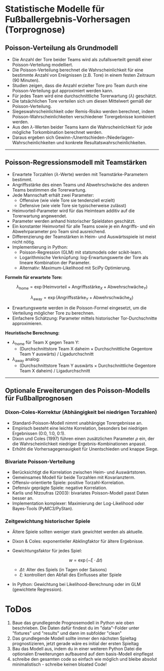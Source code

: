 # Statistische Modelle für Fußballergebnis-Vorhersagen (Torprognose)

## Poisson-Verteilung als Grundmodell

- Die Anzahl der Tore beider Teams wird als zufallsverteilt gemäß einer Poisson-Verteilung modelliert.
- Die Poisson-Verteilung berechnet die Wahrscheinlichkeit für eine bestimmte Anzahl von Ereignissen (z.B. Tore) in einem festen Zeitraum (90 Minuten).
- Studien zeigen, dass die Anzahl erzielter Tore pro Team durch eine Poisson-Verteilung gut approximiert werden kann.
- Für jedes Team wird eine durchschnittliche Torerwartung ($\lambda$) geschätzt.
- Die tatsächlichen Tore verteilen sich um diesen Mittelwert gemäß der Poisson-Verteilung.
- Siegeswahrscheinlichkeit oder Remis-Risiko werden berechnet, indem Poisson-Wahrscheinlichkeiten verschiedener Torergebnisse kombiniert werden.
- Aus den $\lambda$-Werten beider Teams kann die Wahrscheinlichkeit für jede mögliche Torkombination berechnet werden.
- Daraus ergeben sich Gewinn-/Unentschieden-/Niederlagen-Wahrscheinlichkeiten und konkrete Resultatswahrscheinlichkeiten.

---

## Poisson-Regressionsmodell mit Teamstärken

- Erwartete Torzahlen ($\lambda$-Werte) werden mit Teamstärke-Parametern bestimmt.
- Angriffsstärke des einen Teams und Abwehrschwäche des anderen Teams bestimmen die Torerwartung.
- Jede Mannschaft erhält zwei Parameter:
    - Offensive (wie viele Tore sie tendenziell erzielt)
    - Defensive (wie viele Tore sie typischerweise zulässt)
- Heimvorteil-Parameter wird für das Heimteam additiv auf die Torerwartung angewendet.
- Parameter werden anhand historischer Spieldaten geschätzt.
- Ein konstanter Heimvorteil für alle Teams sowie je ein Angriffs- und ein Abwehrparameter pro Team sind ausreichend.
- Differenzierung der Teamstärken in Heim- und Auswärtsspiele ist meist nicht nötig.
- Implementierung in Python:
    - Poisson-Regression (GLM) mit statsmodels oder scikit-learn.
    - Logarithmische Verknüpfung: log-Erwartungswerte der Tore als lineare Kombination der Parameter.
    - Alternativ: Maximum-Likelihood mit SciPy Optimierung.

**Formeln für erwartete Tore:**

$$
\lambda_\text{home} = \exp(\text{Heimvorteil} + \text{Angriffsstärke}_X + \text{Abwehrschwäche}_Y)
$$

$$
\lambda_\text{away} = \exp(\text{Angriffsstärke}_Y + \text{Abwehrschwäche}_X)
$$

- Erwartungswerte werden in die Poisson-Formel eingesetzt, um die Verteilung möglicher Tore zu berechnen.
- Einfachere Schätzung: Parameter mittels historischer Tor-Durchschnitte approximieren.

**Heuristische Berechnung:**

- $\lambda_\text{home}$ für Team X gegen Team Y:
    - (Durchschnittstore Team X daheim × Durchschnittliche Gegentore Team Y auswärts) / Ligadurchschnitt
- $\lambda_\text{away}$ analog:
    - (Durchschnittstore Team Y auswärts × Durchschnittliche Gegentore Team X daheim) / Ligadurchschnitt

---

## Optionale Erweiterungen des Poisson-Modells für Fußballprognosen

### Dixon-Coles-Korrektur (Abhängigkeit bei niedrigen Torzahlen)

- Standard-Poisson-Modell nimmt unabhängige Torergebnisse an.
- Empirisch besteht eine leichte Korrelation, besonders bei niedrigen Ergebnissen (0:0, 1:0, 0:1).
- Dixon und Coles (1997) führen einen zusätzlichen Parameter $\rho$ ein, der die Wahrscheinlichkeit niedriger Ergebnis-Kombinationen anpasst.
- Erhöht die Vorhersagegenauigkeit für Unentschieden und knappe Siege.

### Bivariate Poisson-Verteilung

- Berücksichtigt die Korrelation zwischen Heim- und Auswärtstoren.
- Gemeinsames Modell für beide Torzahlen mit Kovarianzterm.
- Offensiv-orientierte Spiele: positive Torzahl-Korrelation.
- Defensiv geprägte Spiele: negative Korrelation.
- Karlis und Ntzoufras (2003): bivariates Poisson-Modell passt Daten besser an.
- Implementation komplexer: Maximierung der Log-Likelihood oder Bayes-Tools (PyMC3/PyStan).

### Zeitgewichtung historischer Spiele

- Ältere Spiele sollten weniger stark gewichtet werden als aktuelle.
- Dixon & Coles: exponentieller Abklingfaktor für ältere Ergebnisse.
- Gewichtungsfaktor für jedes Spiel:

    $$
    w = \exp(-\xi \cdot \Delta t)
    $$

    - $\Delta t$: Alter des Spiels (in Tagen oder Saisons)
    - $\xi$: kontrolliert den Abfall des Einflusses alter Spiele

- In Python: Gewichtung bei Likelihood-Berechnung oder im GLM (gewichtete Regression).

# ToDos
1. Baue das grundlegende Prognosemodell in Python wie oben beschrieben. Die Daten dafür findest du im "data"-Folder unter "fixtures" und "results" und dann im subfolder "clean"
2. Das grundlegende Modell sollte immer den nächsten Spieltag prognostizieren, jetzt gerade wäre es initial der ersten Spieltag
3. Bau das Modell aus, indem du in einer weiteren Python Datei die optionalen Erweiterungen aufbauend auf dem basis-Modell einpflegst
4. schreibe den gesamten code so einfach wie möglich und bleibe absolut minimalistisch - schreibe keinen bloated Code!
